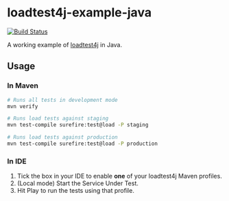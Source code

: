 # loadtest4j-example-java

[![Build Status](https://travis-ci.com/loadtest4j/loadtest4j-example.svg?branch=master)](https://travis-ci.com/loadtest4j/loadtest4j-example)

A working example of [loadtest4j](https://www.loadtest4j.org) in Java.

## Usage

### In Maven

```bash
# Runs all tests in development mode
mvn verify

# Runs load tests against staging
mvn test-compile surefire:test@load -P staging

# Runs load tests against production
mvn test-compile surefire:test@load -P production
```

### In IDE

1. Tick the box in your IDE to enable **one** of your loadtest4j Maven profiles.
2. (Local mode) Start the Service Under Test.
3. Hit Play to run the tests using that profile.